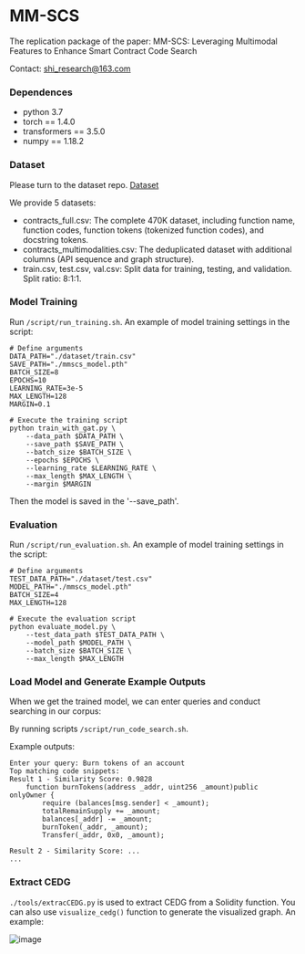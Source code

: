 # MM-SCS
The replication package of the paper: MM-SCS: Leveraging Multimodal Features to Enhance Smart Contract Code Search


Contact: shi_research@163.com
### Dependences
- python 3.7
- torch == 1.4.0
- transformers == 3.5.0
- numpy == 1.18.2

### Dataset
Please turn to the dataset repo. [Dataset](https://drive.google.com/drive/folders/1_sSYZeq8blsqrtVMuZhZdhWes_omFgNH?usp=drive_link)


We provide 5 datasets:


- contracts_full.csv: The complete 470K dataset, including function name, function codes, function tokens (tokenized function codes), and docstring tokens.
- contracts_multimodalities.csv: The deduplicated dataset with additional columns (API sequence and graph structure).
- train.csv, test.csv, val.csv: Split data for training, testing, and validation. Split ratio: 8:1:1.

### Model Training
Run `/script/run_training.sh`.
An example of model training settings in the script:
```
# Define arguments
DATA_PATH="./dataset/train.csv"
SAVE_PATH="./mmscs_model.pth"
BATCH_SIZE=8
EPOCHS=10
LEARNING_RATE=3e-5
MAX_LENGTH=128
MARGIN=0.1

# Execute the training script
python train_with_gat.py \
    --data_path $DATA_PATH \
    --save_path $SAVE_PATH \
    --batch_size $BATCH_SIZE \
    --epochs $EPOCHS \
    --learning_rate $LEARNING_RATE \
    --max_length $MAX_LENGTH \
    --margin $MARGIN
```
Then the model is saved in the '--save_path'.
### Evaluation
Run `/script/run_evaluation.sh`.
An example of model training settings in the script:
```
# Define arguments
TEST_DATA_PATH="./dataset/test.csv"
MODEL_PATH="./mmscs_model.pth"
BATCH_SIZE=4
MAX_LENGTH=128

# Execute the evaluation script
python evaluate_model.py \
    --test_data_path $TEST_DATA_PATH \
    --model_path $MODEL_PATH \
    --batch_size $BATCH_SIZE \
    --max_length $MAX_LENGTH

```
### Load Model and Generate Example Outputs
When we get the trained model, we can enter queries and conduct searching in our corpus:

By running scripts `/script/run_code_search.sh`.

Example outputs:
```
Enter your query: Burn tokens of an account
Top matching code snippets:
Result 1 - Similarity Score: 0.9828
    function burnTokens(address _addr, uint256 _amount)public onlyOwner {
        require (balances[msg.sender] < _amount);               
        totalRemainSupply += _amount;                           
        balances[_addr] -= _amount;                             
        burnToken(_addr, _amount);                              
        Transfer(_addr, 0x0, _amount);  

Result 2 - Similarity Score: ...
...
```
### Extract CEDG
`./tools/extracCEDG.py` is used to extract CEDG from a Solidity function. You can also use `visualize_cedg()` function to generate the visualized graph. An example:

![image](https://github.com/user-attachments/assets/8281dddd-b10b-470e-acac-d0311511f858)
